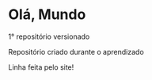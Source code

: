 # Olá, Mundo
 1° repositório versionado

Repositório criado durante o aprendizado

Linha feita pelo site!
